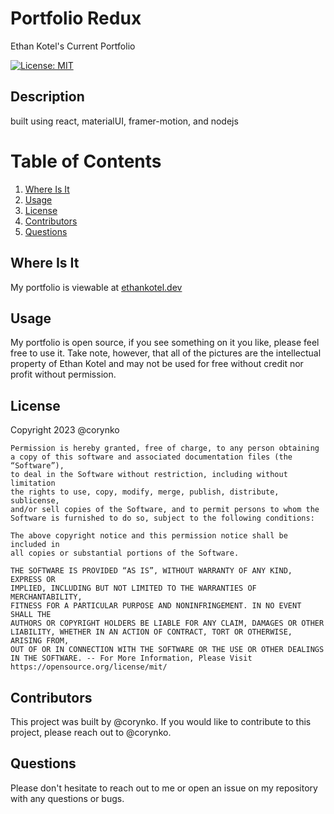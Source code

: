 # Portfolio Redux

Ethan Kotel's Current Portfolio

[![License: MIT](https://img.shields.io/badge/License-MIT-yellow.svg)](https://opensource.org/licenses/MIT)

## Description

built using react, materialUI, framer-motion, and nodejs

# Table of Contents

1. [Where Is It](#where-is-it)
2. [Usage](#usage)
3. [License](#license)
4. [Contributors](#contributors)
5. [Questions](#questions)

## Where Is It

My portfolio is viewable at [ethankotel.dev](https://www.ethankotel.dev)

## Usage

My portfolio is open source, if you see something on it you like, please feel free to use it. Take note, however, that all of the pictures are the intellectual property of Ethan Kotel and may not be used for free without credit nor profit without permission.

## License

Copyright 2023 @corynko

    Permission is hereby granted, free of charge, to any person obtaining
    a copy of this software and associated documentation files (the “Software”),
    to deal in the Software without restriction, including without limitation
    the rights to use, copy, modify, merge, publish, distribute, sublicense,
    and/or sell copies of the Software, and to permit persons to whom the
    Software is furnished to do so, subject to the following conditions:

    The above copyright notice and this permission notice shall be included in
    all copies or substantial portions of the Software.

    THE SOFTWARE IS PROVIDED “AS IS”, WITHOUT WARRANTY OF ANY KIND, EXPRESS OR
    IMPLIED, INCLUDING BUT NOT LIMITED TO THE WARRANTIES OF MERCHANTABILITY,
    FITNESS FOR A PARTICULAR PURPOSE AND NONINFRINGEMENT. IN NO EVENT SHALL THE
    AUTHORS OR COPYRIGHT HOLDERS BE LIABLE FOR ANY CLAIM, DAMAGES OR OTHER
    LIABILITY, WHETHER IN AN ACTION OF CONTRACT, TORT OR OTHERWISE, ARISING FROM,
    OUT OF OR IN CONNECTION WITH THE SOFTWARE OR THE USE OR OTHER DEALINGS IN THE SOFTWARE. -- For More Information, Please Visit https://opensource.org/license/mit/

## Contributors

This project was built by @corynko. If you would like to contribute to this project, please reach out to @corynko.

## Questions

Please don't hesitate to reach out to me or open an issue on my repository with any questions or bugs.
